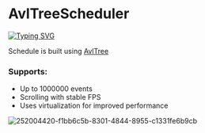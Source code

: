 # AvlTreeScheduler
[![Typing SVG](https://readme-typing-svg.herokuapp.com?multiline=true&duration=3500&color=%2336BCF7&lines=Unlocking+the+Power+of+Virtualization)](https://git.io/typing-svg)

Schedule is built using <a href="https://github.com/bitlush/avl-tree-c-sharp"> AvlTree</a>
<h3>Supports:</h3>
<ul>
    <li>Up to 1000000 events</li>
    <li>Scrolling with stable FPS</li>
    <li>Uses virtualization for improved performance</li>
</ul>

![252004420-f1bb6c5b-8301-4844-8955-c1331fe6b9cb](https://github.com/SilentCoast/AvlTreeScheduler/assets/94042423/4d08560f-0965-4a96-9b67-277fc9d31df8)
